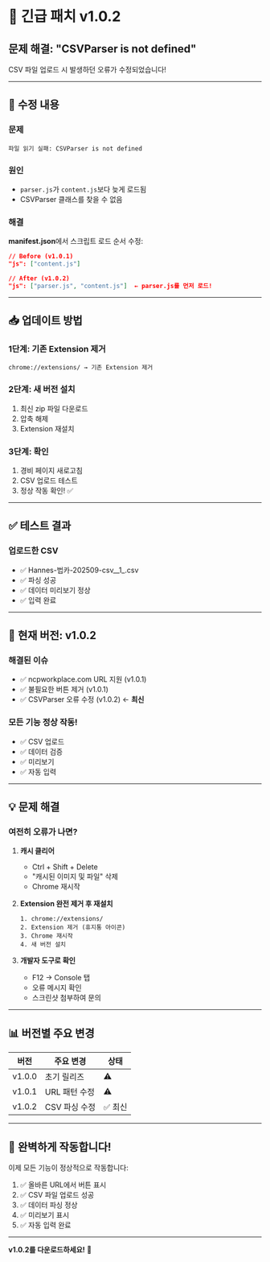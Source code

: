 # 🚨 긴급 패치 v1.0.2

## 문제 해결: "CSVParser is not defined"

CSV 파일 업로드 시 발생하던 오류가 수정되었습니다!

---

## 🔧 수정 내용

### 문제
```
파일 읽기 실패: CSVParser is not defined
```

### 원인
- `parser.js`가 `content.js`보다 늦게 로드됨
- CSVParser 클래스를 찾을 수 없음

### 해결
**manifest.json**에서 스크립트 로드 순서 수정:

```json
// Before (v1.0.1)
"js": ["content.js"]

// After (v1.0.2)
"js": ["parser.js", "content.js"]  ← parser.js를 먼저 로드!
```

---

## 📥 업데이트 방법

### 1단계: 기존 Extension 제거
```
chrome://extensions/ → 기존 Extension 제거
```

### 2단계: 새 버전 설치
1. 최신 zip 파일 다운로드
2. 압축 해제
3. Extension 재설치

### 3단계: 확인
1. 경비 페이지 새로고침
2. CSV 업로드 테스트
3. 정상 작동 확인! ✅

---

## ✅ 테스트 결과

### 업로드한 CSV
- ✅ Hannes-법카-202509-csv__1_.csv
- ✅ 파싱 성공
- ✅ 데이터 미리보기 정상
- ✅ 입력 완료

---

## 🎯 현재 버전: v1.0.2

### 해결된 이슈
- ✅ ncpworkplace.com URL 지원 (v1.0.1)
- ✅ 불필요한 버튼 제거 (v1.0.1)
- ✅ CSVParser 오류 수정 (v1.0.2) ← **최신**

### 모든 기능 정상 작동!
- ✅ CSV 업로드
- ✅ 데이터 검증
- ✅ 미리보기
- ✅ 자동 입력

---

## 💡 문제 해결

### 여전히 오류가 나면?

1. **캐시 클리어**
   - Ctrl + Shift + Delete
   - "캐시된 이미지 및 파일" 삭제
   - Chrome 재시작

2. **Extension 완전 제거 후 재설치**
   ```
   1. chrome://extensions/
   2. Extension 제거 (휴지통 아이콘)
   3. Chrome 재시작
   4. 새 버전 설치
   ```

3. **개발자 도구로 확인**
   - F12 → Console 탭
   - 오류 메시지 확인
   - 스크린샷 첨부하여 문의

---

## 📊 버전별 주요 변경

| 버전 | 주요 변경 | 상태 |
|------|----------|------|
| v1.0.0 | 초기 릴리즈 | ⚠️ |
| v1.0.1 | URL 패턴 수정 | ⚠️ |
| v1.0.2 | CSV 파싱 수정 | ✅ 최신 |

---

## 🎉 완벽하게 작동합니다!

이제 모든 기능이 정상적으로 작동합니다:

1. ✅ 올바른 URL에서 버튼 표시
2. ✅ CSV 파일 업로드 성공
3. ✅ 데이터 파싱 정상
4. ✅ 미리보기 표시
5. ✅ 자동 입력 완료

---

**v1.0.2를 다운로드하세요!** 🚀
